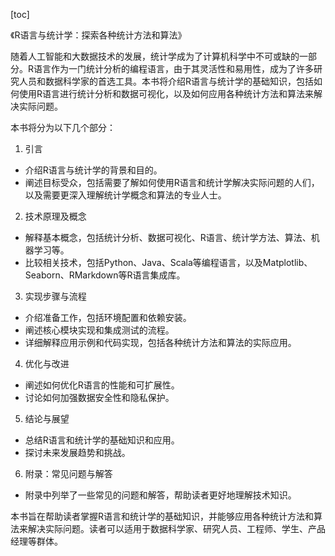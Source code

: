 
[toc]                    
                
                
《R语言与统计学：探索各种统计方法和算法》

随着人工智能和大数据技术的发展，统计学成为了计算机科学中不可或缺的一部分。R语言作为一门统计分析的编程语言，由于其灵活性和易用性，成为了许多研究人员和数据科学家的首选工具。本书将介绍R语言与统计学的基础知识，包括如何使用R语言进行统计分析和数据可视化，以及如何应用各种统计方法和算法来解决实际问题。

本书将分为以下几个部分：

1. 引言
- 介绍R语言与统计学的背景和目的。
- 阐述目标受众，包括需要了解如何使用R语言和统计学解决实际问题的人们，以及需要更深入理解统计学概念和算法的专业人士。

2. 技术原理及概念
- 解释基本概念，包括统计分析、数据可视化、R语言、统计学方法、算法、机器学习等。
- 比较相关技术，包括Python、Java、Scala等编程语言，以及Matplotlib、Seaborn、RMarkdown等R语言集成库。

3. 实现步骤与流程
- 介绍准备工作，包括环境配置和依赖安装。
- 阐述核心模块实现和集成测试的流程。
- 详细解释应用示例和代码实现，包括各种统计方法和算法的实际应用。

4. 优化与改进
- 阐述如何优化R语言的性能和可扩展性。
- 讨论如何加强数据安全性和隐私保护。

5. 结论与展望
- 总结R语言和统计学的基础知识和应用。
- 探讨未来发展趋势和挑战。

6. 附录：常见问题与解答
- 附录中列举了一些常见的问题和解答，帮助读者更好地理解技术知识。

本书旨在帮助读者掌握R语言和统计学的基础知识，并能够应用各种统计方法和算法来解决实际问题。读者可以适用于数据科学家、研究人员、工程师、学生、产品经理等群体。

